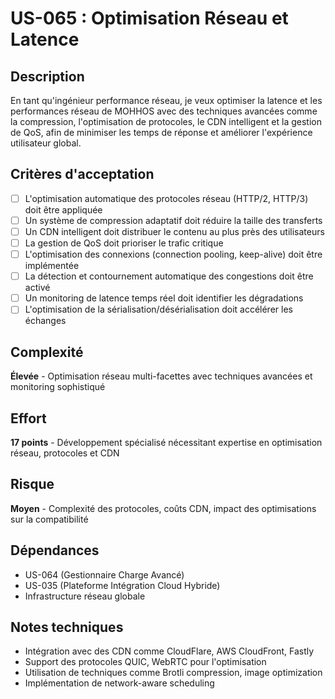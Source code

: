 # US-065 : Optimisation Réseau et Latence

## Description
En tant qu'ingénieur performance réseau, je veux optimiser la latence et les performances réseau de MOHHOS avec des techniques avancées comme la compression, l'optimisation de protocoles, le CDN intelligent et la gestion de QoS, afin de minimiser les temps de réponse et améliorer l'expérience utilisateur global.

## Critères d'acceptation
- [ ] L'optimisation automatique des protocoles réseau (HTTP/2, HTTP/3) doit être appliquée
- [ ] Un système de compression adaptatif doit réduire la taille des transferts
- [ ] Un CDN intelligent doit distribuer le contenu au plus près des utilisateurs
- [ ] La gestion de QoS doit prioriser le trafic critique
- [ ] L'optimisation des connexions (connection pooling, keep-alive) doit être implémentée
- [ ] La détection et contournement automatique des congestions doit être activé
- [ ] Un monitoring de latence temps réel doit identifier les dégradations
- [ ] L'optimisation de la sérialisation/désérialisation doit accélérer les échanges

## Complexité
**Élevée** - Optimisation réseau multi-facettes avec techniques avancées et monitoring sophistiqué

## Effort
**17 points** - Développement spécialisé nécessitant expertise en optimisation réseau, protocoles et CDN

## Risque
**Moyen** - Complexité des protocoles, coûts CDN, impact des optimisations sur la compatibilité

## Dépendances
- US-064 (Gestionnaire Charge Avancé)
- US-035 (Plateforme Intégration Cloud Hybride)
- Infrastructure réseau globale

## Notes techniques
- Intégration avec des CDN comme CloudFlare, AWS CloudFront, Fastly
- Support des protocoles QUIC, WebRTC pour l'optimisation
- Utilisation de techniques comme Brotli compression, image optimization
- Implémentation de network-aware scheduling